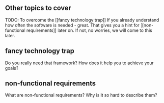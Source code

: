 ## Other topics to cover

TODO: To overcome the [[fancy technology trap]] If you already understand how often the software is needed - great. That gives you a hint for [[non-functional requirements]] later on. If not, no worries, we will come to this later.


## fancy technology trap

Do you really need that framework? How does it help you to achieve your goals?

## non-functional requirements

What are non-functional requirements? Why is it so hard to describe them?